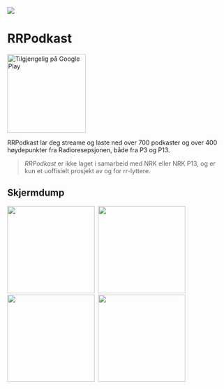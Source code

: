 ![](https://play-lh.googleusercontent.com/-7mCu63lbTlcE57ZMEGvfNjzrmaxG79Jgk5qW66B1PEgBuSIuFYC9JMHC7j7fIwbALQ=s180)

# RRPodkast

<a href='https://play.google.com/store/apps/details?id=com.rrpm.mzom.projectrrpm&pcampaignid=pcampaignidMKT-Other-global-all-co-prtnr-py-PartBadge-Mar2515-1'><img width=180 alt='Tilgjengelig på Google Play' src='https://play.google.com/intl/en_us/badges/static/images/badges/no_badge_web_generic.png'/></a>

RRPodkast lar deg streame og laste ned over 700 podkaster og over 400 høydepunkter fra Radioresepsjonen, både fra P3 og P13. 

>*RRPodkast* er ikke laget i samarbeid med NRK eller NRK P13, og er kun et uoffisielt prosjekt av og for rr-lyttere.

## Skjermdump

<div style="display:table;">

<kbd>
<img src="https://play-lh.googleusercontent.com/I7sMi6riiKZKCXyUbdBE6_Lmo2P9cZ6EaOP0XGPtoxLTDv8OfsE6NTqFkIZgHmmSCwdc=w1920-h978" width=200/>
</kbd>

<kbd>
<img src="https://play-lh.googleusercontent.com/ltSYsNUl2YIYA7PVsE9B7I31WrBxulQRlWsIKc7KtvQiSgtHeL2f-SXpkU4DIMCjp3g=w1920-h978" width=200/>
</kbd>

<kbd>
<img src="https://play-lh.googleusercontent.com/hZGgUFXA_g1UKVqNqrWLBKCzPOs4jMSKkOYY_o-ANYAInSKdhObQB6xNeVzP7zadJqc=w1920-h978" width=200/>
</kbd>

<kbd>
<img src="https://play-lh.googleusercontent.com/NtYlQVqqKJZZzRSSnbxARZcYweyCp6aD5B0H22CjiqduHafnzjQnXWqtNkOdni8JmxM=w1920-h978" width=200/>
</kbd>

</div>
